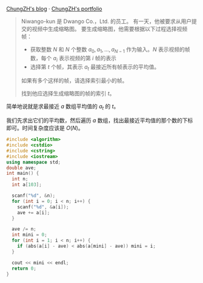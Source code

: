 [ChungZH's blog](https://chungzh.cn) · [ChungZH's portfolio](https://chungzh.cc)

> Niwango-kun 是 Dwango Co.，Ltd. 的员工。
有一天，他被要求从用户提交的视频中生成缩略图。
要生成缩略图，他需要根据以下过程选择视频帧：
> - 获取整数 $N$ 和 $N$ 个整数 $a_0,a_1,...,a_{N-1}$ 作为输入。$N$ 表示视频的帧数，每个 $a_i$ 表示视频的第 $i$ 帧的表示
> - 选择第 $t$ 个帧，其表示 $a_t$ 最接近所有帧表示的平均值。
>
> 如果有多个这样的帧，请选择索引最小的帧。
>
> 找到他应选择生成缩略图的帧的索引 $t$。

简单地说就是求最接近 $a$ 数组平均值的 $a_t$ 的 $t$。

我们先求出它们的平均数，然后遍历 $a$ 数组，找出最接近平均值的那个数的下标即可。时间复杂度应该是 $O(N)$。

```cpp
#include <algorithm>
#include <cstdio>
#include <cstring>
#include <iostream>
using namespace std;
double ave;
int main() {
  int n;
  int a[103];

  scanf("%d", &n);
  for (int i = 0; i < n; i++) {
    scanf("%d", &a[i]);
    ave += a[i];
  }

  ave /= n;
  int mini = 0;
  for (int i = 1; i < n; i++) {
    if (abs(a[i] - ave) < abs(a[mini] - ave)) mini = i;
  }

  cout << mini << endl;
  return 0;
}
```